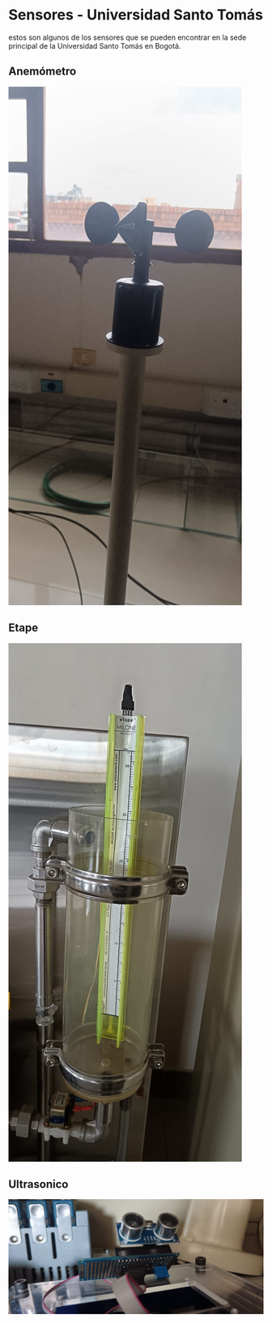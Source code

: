 # Sensores - Universidad Santo Tomás

 estos son algunos de los sensores que se pueden encontrar en la sede principal de la Universidad Santo Tomás en Bogotá.

## Anemómetro
![Anemómetro](sensores-tarea/anemometro.jpg)

## Etape
![Etape](sensores-tarea/etape.jpg)

## Ultrasonico
![Ultrasonico](sensores-tarea/ultrasonico.jpg)

